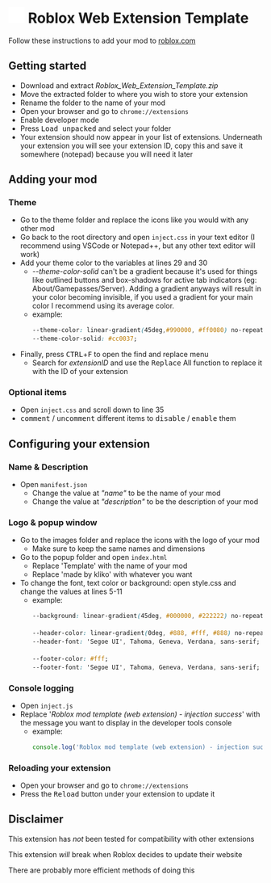 # <img src="images/icon-32.png"> Roblox Web Extension Template
Follow these instructions to add your mod to <a href="https://www.roblox.com">roblox.com</a>



## Getting started
- Download and extract <var>Roblox_Web_Extension_Template.zip</var>
- Move the extracted folder to where you wish to store your extension
- Rename the folder to the name of your mod
- Open your browser and go to `chrome://extensions`
- Enable developer mode
- Press <kbd>Load unpacked</kbd> and select your folder
- Your extension should now appear in your list of extensions. Underneath your extension you will see your extension ID, copy this and save it somewhere (notepad) because you will need it later



## Adding your mod

### Theme
- Go to the theme folder and replace the icons like you would with any other mod
- Go back to the root directory and open `inject.css` in your text editor (I recommend using VSCode or Notepad++, but any other text editor will work)
- Add your theme color to the variables at lines 29 and 30
    - <var>--theme-color-solid</var> can't be a gradient because it's used for things like outlined buttons and box-shadows for active tab indicators (eg: About/Gamepasses/Server).
    Adding a gradient anyways will result in your color becoming invisible,
    if you used a gradient for your main color I recommend using its average color.
    - example:
        ```css
        --theme-color: linear-gradient(45deg,#990000, #ff0080) no-repeat;
        --theme-color-solid: #cc0037;
        ```
- Finally, press <kbd>CTRL</kbd>+<kbd>F</kbd> to open the find and replace menu
    - Search for <var>extensionID</var> and use the <kbd>Replace</kbd> All function to replace it with the ID of your extension

### Optional items
- Open `inject.css` and scroll down to line 35
- <kbd>comment</kbd> / <kbd>uncomment</kbd> different items to <kbd>disable</kbd> / <kbd>enable</kbd>  them



## Configuring your extension

### Name & Description
- Open `manifest.json`
    - Change the value at <var>"name"</var> to be the name of your mod
    - Change the value at <var>"description"</var> to be the description of your mod

### Logo & popup window
- Go to the images folder and replace the icons with the logo of your mod
    - Make sure to keep the same names and dimensions
- Go to the popup folder and open `index.html`
    - Replace 'Template' with the name of your mod
    - Replace 'made by kliko' with whatever you want
- To change the font, text color or background: open style.css and change the values at lines 5-11
    - example:
        ```css
        --background: linear-gradient(45deg, #000000, #222222) no-repeat;

        --header-color: linear-gradient(0deg, #888, #fff, #888) no-repeat;
        --header-font: 'Segoe UI', Tahoma, Geneva, Verdana, sans-serif;

        --footer-color: #fff;
        --footer-font: 'Segoe UI', Tahoma, Geneva, Verdana, sans-serif;
        ```

### Console logging
- Open `inject.js`
- Replace '<var>Roblox mod template (web extension) - injection success</var>' with the message you want to display in the developer tools console
    - example:
        ```js
        console.log('Roblox mod template (web extension) - injection success');
        ```

### Reloading your extension
- Open your browser and go to `chrome://extensions`
- Press the <kbd>Reload</kbd> button under your extension to update it



## Disclaimer
This extension has *not* been tested for compatibility with other extensions

This extension *will* break when Roblox decides to update their website

There are probably more efficient methods of doing this